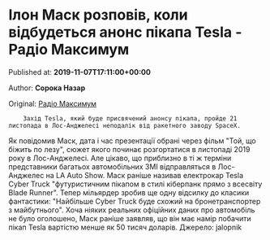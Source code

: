 
# Ілон Маск розповів, коли відбудеться анонс пікапа Tesla - Радіо Максимум

Published at: **2019-11-07T17:11:00+00:00**

Author: **Сорока Назар**

Original: [Радіо Максимум](https://maximum.fm/ilon-mask-rozpoviv-koli-vidbudetsya-anons-pikapa-tesla_n169222)


        Захід Tesla, який буде присвячений анонсу пікапа, пройде 21 листопада в Лос-Анджелесі неподалік від ракетного заводу SpaceX.
      
Як повідомив Маск, дата і час презентації обрані через фільм "Той, що біжить по лезу", сюжет якого починає розгортатися в листопаді 2019 року в Лос-Анджелесі. Але цікаво, що приблизно в ті ж терміни представники багатьох автомобільних ЗМІ відправляться в Лос-Анджелес на LA Auto Show.
Маск раніше називав електрокар Tesla Cyber ​​Truck "футуристичним пікапом в стилі кіберпанк прямо з всесвіту Blade Runner". Тепер мільярдер зробив ще одну відсилку до класики фантастики: "Найбільше Cyber ​​Truck буде схожий на бронетранспортер з майбутнього".
Хоча ніяких реальних офіційних даних про автомобіль не було оголошено, Маск раніше заявляв, що він має намір побачити пікап Tesla вартістю менше як 50 тисяч доларів.
Джерело: jalopnik
